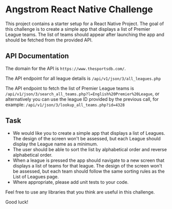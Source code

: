# Angstrom React Native Challenge

This project contains a starter setup for a React Native Project. 
The goal of this challenge is to create a simple app that displays a list of Premier League teams. 
The list of teams should appear after launching the app and should be fetched from the provided API.

## API Documentation
The domain for the API is `https://www.thesportsdb.com/`.

The API endpoint for all league details is `/api/v1/json/3/all_leagues.php`

The API endpoint to fetch the list of Premier League teams is `/api/v1/json/3/search_all_teams.php?l=English%20Premier%20League`, or alternatively you can use the league ID provided by the previous call, for example: `/api/v1/json/3/lookup_all_teams.php?id=4328`

## Task
- We would like you to create a simple app that displays a list of Leagues. The design of the screen won't be assessed, but each League should display the League name as a minimum.
- The user should be able to sort the list by alphabetical order and reverse alphabetical order. 
- When a league is pressed the app should navigate to a new screen that displays a list of teams for that league. The design of the screen won't be assessed, but each team should follow the same sorting rules as the List of Leagues page. 
- Where appropriate, please add unit tests to your code.

Feel free to use any libraries that you think are useful in this challenge.

Good luck!
